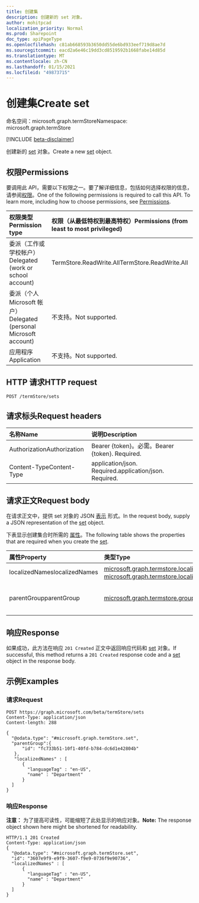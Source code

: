 ```yaml
---
title: 创建集
description: 创建新的 set 对象。
author: mohitpcad
localization_priority: Normal
ms.prod: Sharepoint
doc_type: apiPageType
ms.openlocfilehash: c81ab668593b3650dd55de6bd933eef719d8ae7d
ms.sourcegitcommit: eacd2a6e46c19dd3cd8519592b1668fabe14d85d
ms.translationtype: MT
ms.contentlocale: zh-CN
ms.lasthandoff: 01/15/2021
ms.locfileid: "49873715"
---
```

# <a name="create-set"></a><span data-ttu-id="1d3a0-103">创建集</span><span class="sxs-lookup"><span data-stu-id="1d3a0-103">Create set</span></span>
<span data-ttu-id="1d3a0-104">命名空间：microsoft.graph.termStore</span><span class="sxs-lookup"><span data-stu-id="1d3a0-104">Namespace: microsoft.graph.termStore</span></span>

[!INCLUDE [beta-disclaimer](../../includes/beta-disclaimer.md)]

<span data-ttu-id="1d3a0-105">创建新的 [set](../resources/termstore-set.md) 对象。</span><span class="sxs-lookup"><span data-stu-id="1d3a0-105">Create a new [set](../resources/termstore-set.md) object.</span></span>

## <a name="permissions"></a><span data-ttu-id="1d3a0-106">权限</span><span class="sxs-lookup"><span data-stu-id="1d3a0-106">Permissions</span></span>
<span data-ttu-id="1d3a0-p101">要调用此 API，需要以下权限之一。要了解详细信息，包括如何选择权限的信息，请参阅[权限](/graph/permissions-reference)。</span><span class="sxs-lookup"><span data-stu-id="1d3a0-p101">One of the following permissions is required to call this API. To learn more, including how to choose permissions, see [Permissions](/graph/permissions-reference).</span></span>

|<span data-ttu-id="1d3a0-109">权限类型</span><span class="sxs-lookup"><span data-stu-id="1d3a0-109">Permission type</span></span>|<span data-ttu-id="1d3a0-110">权限（从最低特权到最高特权）</span><span class="sxs-lookup"><span data-stu-id="1d3a0-110">Permissions (from least to most privileged)</span></span>|
|:---|:---|
|<span data-ttu-id="1d3a0-111">委派（工作或学校帐户）</span><span class="sxs-lookup"><span data-stu-id="1d3a0-111">Delegated (work or school account)</span></span> |<span data-ttu-id="1d3a0-112">TermStore.ReadWrite.All</span><span class="sxs-lookup"><span data-stu-id="1d3a0-112">TermStore.ReadWrite.All</span></span> |
|<span data-ttu-id="1d3a0-113">委派（个人 Microsoft 帐户）</span><span class="sxs-lookup"><span data-stu-id="1d3a0-113">Delegated (personal Microsoft account)</span></span> | <span data-ttu-id="1d3a0-114">不支持。</span><span class="sxs-lookup"><span data-stu-id="1d3a0-114">Not supported.</span></span>    |
|<span data-ttu-id="1d3a0-115">应用程序</span><span class="sxs-lookup"><span data-stu-id="1d3a0-115">Application</span></span> | <span data-ttu-id="1d3a0-116">不支持。</span><span class="sxs-lookup"><span data-stu-id="1d3a0-116">Not supported.</span></span> |


## <a name="http-request"></a><span data-ttu-id="1d3a0-117">HTTP 请求</span><span class="sxs-lookup"><span data-stu-id="1d3a0-117">HTTP request</span></span>

<!-- {
  "blockType": "ignored"
}
-->
``` http
POST /termStore/sets
```

## <a name="request-headers"></a><span data-ttu-id="1d3a0-118">请求标头</span><span class="sxs-lookup"><span data-stu-id="1d3a0-118">Request headers</span></span>
|<span data-ttu-id="1d3a0-119">名称</span><span class="sxs-lookup"><span data-stu-id="1d3a0-119">Name</span></span>|<span data-ttu-id="1d3a0-120">说明</span><span class="sxs-lookup"><span data-stu-id="1d3a0-120">Description</span></span>|
|:---|:---|
|<span data-ttu-id="1d3a0-121">Authorization</span><span class="sxs-lookup"><span data-stu-id="1d3a0-121">Authorization</span></span>|<span data-ttu-id="1d3a0-p102">Bearer {token}。必需。</span><span class="sxs-lookup"><span data-stu-id="1d3a0-p102">Bearer {token}. Required.</span></span>|
|<span data-ttu-id="1d3a0-124">Content-Type</span><span class="sxs-lookup"><span data-stu-id="1d3a0-124">Content-Type</span></span>|<span data-ttu-id="1d3a0-p103">application/json. Required.</span><span class="sxs-lookup"><span data-stu-id="1d3a0-p103">application/json. Required.</span></span>|

## <a name="request-body"></a><span data-ttu-id="1d3a0-127">请求正文</span><span class="sxs-lookup"><span data-stu-id="1d3a0-127">Request body</span></span>
<span data-ttu-id="1d3a0-128">在请求正文中，提供 set 对象的 JSON [表示](../resources/termstore-set.md) 形式。</span><span class="sxs-lookup"><span data-stu-id="1d3a0-128">In the request body, supply a JSON representation of the [set](../resources/termstore-set.md) object.</span></span>

<span data-ttu-id="1d3a0-129">下表显示创建集合时所需的 [属性](../resources/termstore-set.md)。</span><span class="sxs-lookup"><span data-stu-id="1d3a0-129">The following table shows the properties that are required when you create the [set](../resources/termstore-set.md).</span></span>

|<span data-ttu-id="1d3a0-130">属性</span><span class="sxs-lookup"><span data-stu-id="1d3a0-130">Property</span></span>|<span data-ttu-id="1d3a0-131">类型</span><span class="sxs-lookup"><span data-stu-id="1d3a0-131">Type</span></span>|<span data-ttu-id="1d3a0-132">Description</span><span class="sxs-lookup"><span data-stu-id="1d3a0-132">Description</span></span>|
|:---|:---|:---|
|<span data-ttu-id="1d3a0-133">localizedNames</span><span class="sxs-lookup"><span data-stu-id="1d3a0-133">localizedNames</span></span>|<span data-ttu-id="1d3a0-134">[microsoft.graph.termstore.localizedName](../resources/termstore-localizedname.md) 集合</span><span class="sxs-lookup"><span data-stu-id="1d3a0-134">[microsoft.graph.termstore.localizedName](../resources/termstore-localizedname.md) collection</span></span>|<span data-ttu-id="1d3a0-135">要创建的集的名称</span><span class="sxs-lookup"><span data-stu-id="1d3a0-135">Name of the set to be created</span></span>|
|<span data-ttu-id="1d3a0-136">parentGroup</span><span class="sxs-lookup"><span data-stu-id="1d3a0-136">parentGroup</span></span>|[<span data-ttu-id="1d3a0-137">microsoft.graph.termstore.group</span><span class="sxs-lookup"><span data-stu-id="1d3a0-137">microsoft.graph.termstore.group</span></span>](../resources/termstore-group.md)|<span data-ttu-id="1d3a0-138">需要创建集的术语库组</span><span class="sxs-lookup"><span data-stu-id="1d3a0-138">termstore-group under which the set needs to be created</span></span>|



## <a name="response"></a><span data-ttu-id="1d3a0-139">响应</span><span class="sxs-lookup"><span data-stu-id="1d3a0-139">Response</span></span>

<span data-ttu-id="1d3a0-140">如果成功，此方法在响应 `201 Created` 正文中返回响应代码和 [set](../resources/termstore-set.md) 对象。</span><span class="sxs-lookup"><span data-stu-id="1d3a0-140">If successful, this method returns a `201 Created` response code and a [set](../resources/termstore-set.md) object in the response body.</span></span>

## <a name="examples"></a><span data-ttu-id="1d3a0-141">示例</span><span class="sxs-lookup"><span data-stu-id="1d3a0-141">Examples</span></span>

### <a name="request"></a><span data-ttu-id="1d3a0-142">请求</span><span class="sxs-lookup"><span data-stu-id="1d3a0-142">Request</span></span>
``` http
POST https://graph.microsoft.com/beta/termStore/sets
Content-Type: application/json
Content-length: 288

{
  "@odata.type": "#microsoft.graph.termStore.set",
  "parentGroup":{
      "id": "fc733b51-10f1-40fd-b784-dc6d1e42804b"
   },
   "localizedNames" : [
      {
        "languageTag" : "en-US",
        "name" : "Department"
      }
  ]
}
```


### <a name="response"></a><span data-ttu-id="1d3a0-143">响应</span><span class="sxs-lookup"><span data-stu-id="1d3a0-143">Response</span></span>
<span data-ttu-id="1d3a0-144">**注意：** 为了提高可读性，可能缩短了此处显示的响应对象。</span><span class="sxs-lookup"><span data-stu-id="1d3a0-144">**Note:** The response object shown here might be shortened for readability.</span></span>
<!-- {
  "blockType": "response",
  "truncated": true,
  "@odata.type": "microsoft.graph.termstore.set"
}
-->
``` http
HTTP/1.1 201 Created
Content-Type: application/json
{
  "@odata.type": "#microsoft.graph.termStore.set",
  "id": "3607e9f9-e9f9-3607-f9e9-0736f9e90736",
  "localizedNames" : [
      {
        "languageTag" : "en-US",
        "name" : "Department"
      }
  ]
}
```


[microsoft.graph.termStore.set]: ../resources/termstore-set.md
[microsoft.graph.termStore.group]: ../resources/termstore-group.md
[microsoft.graph.termStore.term]: ../resources/termstore-term.md

<!--
{
  "type": "#page.annotation",
  "description": "Create a termSet entity in termStore",
  "keywords": "term,termStore",
  "section": "documentation",
  "tocPath": "termStore/Create termSet",
  "suppressions": [
  ]
}
-->


